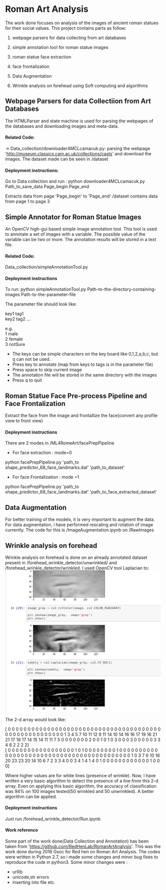 # Roman Art Analysis

The work done focuses on analysis of the images of ancient roman statues for their social values.
This project contains parts as follow:

1. webpage parsers for data collecting from art databases

2. simple annotation tool for roman statue images

3. roman statue face extraction

4. face frontalization

5. Data Augmentation

6. Wrinkle analysis on forehead using Soft computing and algorithms


## Webpage Parsers for data Collectiion from Art Databases

The HTMLParser and state machine is used for parsing the webpages of the databases and downloading images and meta-data.

#### Related Code:

-> Data_collection/downloader4MCLcamacuk.py: parsing the webpage 'http://museum.classics.cam.ac.uk/collections/casts' and download the images.
The dataset made can be seen in /dataset 

#### Deployment instructions:

Go to Data collection and run : python downloader4MCLcamacuk.py Path_to_save_data Page_begin Page_end

Extracts data from page 'Page_begin' to 'Page_end'
/dataset contains data from page 1 to page 3

## Simple Annotator for Roman Statue Images

An OpenCV high-gui based simple image annotation tool. This tool is used to annotate a set of images with a variable. The possible value of the variable can be two or more. The annotation results will be stored in a text file.

#### Related Code:

Data_collection/simpleAnnotationTool.py

#### Deployment instructions

To run: python simpleAnnotationTool.py Path-to-the-directory-containing-images Path-to-the-parameter-file

The parameter file should look like:

key1 tag1 <br />
key2 tag2 ... <br />

e.g.<br />
1 male<br /> 
2 female<br /> 
3 notSure<br />

* The keys can be simple characters on the key board like 0,1,2,a,b,c, but q can not be used.
* Press key to annotate (map from keys to tags is in the parameter file)
* Press space to skip current image
* The annotation file will be stored in the same directory with the images
* Press q to quit

## Roman Statue Face Pre-process Pipeline and Face Frontalization

Extract the face from the image and frontallize the face(convert any profile view to front view)

#### Deployment instructions


There are 2 modes in /ML4RomeArt/facePrepPipeline

* For face extraction : mode=0

python facePrepPipeline.py  'path_to shape_predictor_68_face_landmarks.dat' 'path_to_dataset'

* For face Frontalization : mode =1

python facePrepPipeline.py  'path_to shape_predictor_68_face_landmarks.dat' 'path_to_face_extracted_dataset'

## Data Augmentation

For better training of the models, it is very important to augment the data. For data augmentation, i have performed rescaling and rotation of image currently. The code for this is /ImageAugmentation.ipynb on /RawImages

## Wrinkle analysis on forehead

Wrinkle analysis on forehead is done on an already annotated dataset present in /forehead_wrinkle_detector/unwrinkled/ and /forehead_wrinkle_detector/wrinkled. I used OpenCV tool Laplacian to:
![alt text](https://github.com/rohit256/Roman-Art-Analysis/blob/master/image.png)

The 2-d array would look like:

[ 0  0  0  0  0  0  0  0  0  0  0  0  0  0  0  0  0  0  0  0  0  0  0  0
   0  0  0  0  0  0  0  0  0  0  0  0  0  0  0  0  0  0  0  0  0  0  0  0
   0  0  0  0  0  0  1  3  4  5  7 10 11 12  9 11 14 10 14 16 16 17 19 16
  21 21 17 19 17 14 15 14 11 11  7  5  0  0  0  0  0  0  0  2  0  0  1  0
   1  0  3  0  0  0  3  0  0  0  0  0  3  3  4  6  2  2  2  2]<br />
 [ 0  0  0  0  0  0  0  0  0  0  0  0  0  0  0  0  0  1  0  1  0  0  0  0
   0  0  0  0  1  0  0  0  0  0  0  0  0  0  0  0  0  0  0  0  0  0  0  0
   0  0  0  0  0  0  0  0  0  0  0  0  0  0  0  0  0  0  0  0  0  0  0  1
   0  3  7  6 10 16 20 23 23 20 14 10  6  7  2  3  3  4  0  0  3  4  1  4
   1  4  0  1  0  0  0  0  0  0  0  0  0  0  0  0  1  0  0  0]

Where higher values are for white lines (presence of wrinkle). Now, I have written a very basic algorithm to detect the presence of a line from this 2-d array. Even on applying this basic algorithm, the accuracy of classification was 94% on 100 images tested(50 wrinkled and 50 unwrinkled). A better algorithm can be applied.

#### Deployment instructions

Just run /forehead_wrinkle_detector/Run.ipynb

#### Work reference

Some part of the work done(Data Collection and Annotation) has been taken from 'https://github.com/RedHenLab/RomanArtAnalysis'. This was the work done during 2016 Gsoc for Red hen on Roman Art Analysis. The codes were written in Python 2.7, so i made some changes and minor bug fixes to reproduce the code in python3. Some minor changes were :<br />
 * urllib<br />
 * unicode,str errors<br />
 * inserting into file etc.

 


